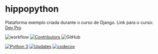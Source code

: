 # hippopython
Plataforma exemplo criada durante o curso de Django. 
Link para o curso: [Dev Pro](https://plataforma.dev.pro.br/)

![workflow](https://github.com/michel4lves/hippopython/actions/workflows/main.yml/badge.svg)
[![Contributors](https://img.shields.io/github/contributors/Michel4lves/hippopython.svg)](https://github.com/Michel4lves/hippopython/graphs/contributors)
![GitHub](https://img.shields.io/github/license/Michel4lves/hippopython)


[![Python 3](https://pyup.io/repos/github/Michel4lves/hippopython/python-3-shield.svg)](https://pyup.io/repos/github/Michel4lves/hippopython/)
[![Updates](https://pyup.io/repos/github/Michel4lves/hippopython/shield.svg)](https://pyup.io/repos/github/Michel4lves/hippopython/)
[![codecov](https://codecov.io/gh/Michel4lves/hippopython/branch/master/graph/badge.svg?token=oPaHj2OfZR)](https://codecov.io/gh/Michel4lves/hippopython)

